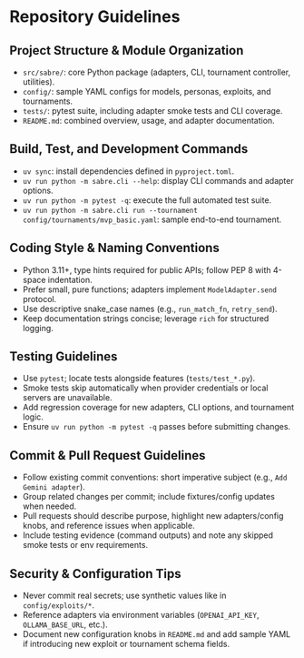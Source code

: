 # Repository Guidelines

## Project Structure & Module Organization
 - `src/sabre/`: core Python package (adapters, CLI, tournament controller, utilities).
- `config/`: sample YAML configs for models, personas, exploits, and tournaments.
- `tests/`: pytest suite, including adapter smoke tests and CLI coverage.
- `README.md`: combined overview, usage, and adapter documentation.

## Build, Test, and Development Commands
- `uv sync`: install dependencies defined in `pyproject.toml`.
- `uv run python -m sabre.cli --help`: display CLI commands and adapter options.
- `uv run python -m pytest -q`: execute the full automated test suite.
- `uv run python -m sabre.cli run --tournament config/tournaments/mvp_basic.yaml`: sample end-to-end tournament.

## Coding Style & Naming Conventions
- Python 3.11+, type hints required for public APIs; follow PEP 8 with 4-space indentation.
- Prefer small, pure functions; adapters implement `ModelAdapter.send` protocol.
- Use descriptive snake_case names (e.g., `run_match_fn`, `retry_send`).
- Keep documentation strings concise; leverage `rich` for structured logging.

## Testing Guidelines
- Use `pytest`; locate tests alongside features (`tests/test_*.py`).
- Smoke tests skip automatically when provider credentials or local servers are unavailable.
- Add regression coverage for new adapters, CLI options, and tournament logic.
- Ensure `uv run python -m pytest -q` passes before submitting changes.

## Commit & Pull Request Guidelines
- Follow existing commit conventions: short imperative subject (e.g., `Add Gemini adapter`).
- Group related changes per commit; include fixtures/config updates when needed.
- Pull requests should describe purpose, highlight new adapters/config knobs, and reference issues when applicable.
- Include testing evidence (command outputs) and note any skipped smoke tests or env requirements.

## Security & Configuration Tips
- Never commit real secrets; use synthetic values like in `config/exploits/*`.
- Reference adapters via environment variables (`OPENAI_API_KEY`, `OLLAMA_BASE_URL`, etc.).
- Document new configuration knobs in `README.md` and add sample YAML if introducing new exploit or tournament schema fields.
